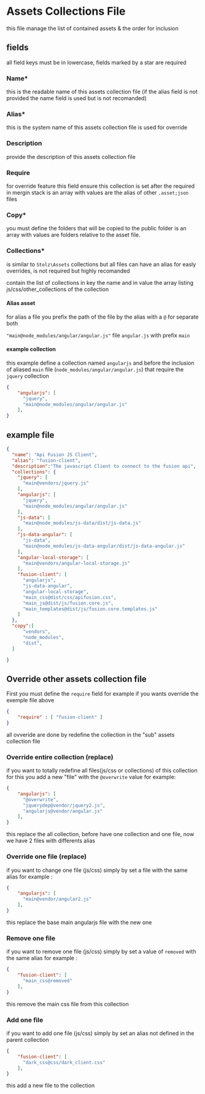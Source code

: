 # Assets Collections File

this file manage the list of contained assets & the order for inclusion

## fields
all field keys must be in lowercase, fields marked by a star are required

### Name*

this is the readable name of this assets collection file
(if the alias field is not provided the name field is used but is not recomanded)

### Alias*

this is the system name of this assets collection file
is used for override

### Description

provide the description of this assets collection file

### Require

for override feature this field ensure this collection is set after the required in mergin stack
is an array with values are the alias of other `.asset;json` files

### Copy*

you must define the folders that will be copied to the public folder
is an array with values are folders relative to the asset file.

### Collections*
is similar to `Stolz\Assets` collections but all files can have an alias for easly overrides, is not required but highly recomanded

contain the list of collections in key the name and in value the array listing js/css/other_collections of the collection

#### Alias asset
for alias a file you prefix the path of the file by the alias with a `@` for separate both

`"main@node_modules/angular/angular.js"` file `angular.js` with prefix `main`

#### example collection

this example define a collection named `angularjs` and before the inclusion of aliased `main` file (`node_modules/angular/angular.js`) that require the `jquery` collection

```json
{
    "angularjs": [
      "jquery",
      "main@node_modules/angular/angular.js"
    ],
}
```

## example file

```json
{
  "name": "Api Fusion JS Client",
  "alias": "fusion-client",
  "description":"The javascript Client to connect to the fusion api",
  "collections": {
    "jquery": [
      "main@vendors/jquery.js"
    ],
    "angularjs": [
      "jquery",
      "main@node_modules/angular/angular.js"
    ],
    "js-data": [
      "main@node_modules/js-data/dist/js-data.js"
    ],
    "js-data-angular": [
      "js-data",
      "main@node_modules/js-data-angular/dist/js-data-angular.js"
    ],
    "angular-local-storage": [
      "main@vendors/angular-local-storage.js"
    ],
    "fusion-client": [
      "angularjs",
      "js-data-angular",
      "angular-local-storage",
      "main_css@dist/css/apifusion.css",
      "main_js@dist/js/fusion.core.js",
      "main_templates@dist/js/fusion.core.templates.js"
    ]
  },
  "copy":[
      "vendors",
      "node_modules",
      "dist",
  ]

}
```



## Override other assets collection file

First you must define the `require` field for example if you wants override the exemple file above
```json
{
    "require" : [ "fusion-client" ]
}
```
all ovveride are done by redefine the collection in the "sub" assets collection file


### Override entire collection (replace)

if you want to totally redefine all files(js/css or collections) of this collection
for this you add a new "file" with the `@overwrite` value for example:

```json
{
    "angularjs": [
      "@overwrite",
      "jquerydep@vendor/jquery2.js",
      "angularjs@vendor/angular.js"
    ],
}
```
this replace the all collection, before have one collection and one file, now we have 2 files with differents alias

### Override one file (replace)
if you want to change one file (js/css)
simply by set a file with the same alias for example :

```json
{
    "angularjs": [
      "main@vendor/angular2.js"
    ],
}
```
this replace the base main angularjs file with the new one

### Remove one file 

if you want to remove one file (js/css)
simply by set a value of `removed` with the same alias for example :

```json
{
    "fusion-client": [
      "main_css@removed"
    ],
}
```
this remove the main css file from this collection

### Add one file 

if you want to add one file (js/css)
simply by set an alias not defined in the parent collection

```json
{
    "fusion-client": [
      "dark_css@css/dark_client.css"
    ],
}
```
this add a new file to the collection
